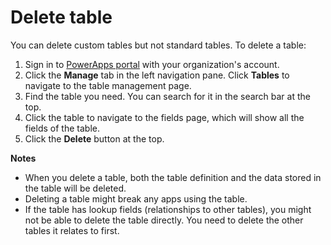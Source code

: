 <properties
	pageTitle="Delete table and clear data | Microsoft PowerApps"
	description="Delete a table from PowerApps data platform and clear all data"
	services="powerapps"
	documentationCenter="na"
	authors="guangyang"
	manager="erikre"
	editor=""
	tags=""/>

<tags
   ms.service="powerapps"
   ms.devlang="na"
   ms.topic="article"
   ms.tgt_pltfrm="na"
   ms.workload="na"
   ms.date="04/19/2016"
   ms.author="guayan"/>

# Delete table

You can delete custom tables but not standard tables. To delete a table:

1. Sign in to [PowerApps portal]() with your organization's account.
2. Click the **Manage** tab in the left navigation pane. Click **Tables** to navigate to the table management page.
3. Find the table you need. You can search for it in the search bar at the top.
4. Click the table to navigate to the fields page, which will show all the fields of the table.
5. Click the **Delete** button at the top.

**Notes**

* When you delete a table, both the table definition and the data stored in the table will be deleted.
* Deleting a table might break any apps using the table.
* If the table has lookup fields (relationships to other tables), you might not be able to delete the table directly. You need to delete the other tables it relates to first.
